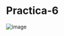 # Practica-6
![image](https://github.com/Rey1825/Practica-6/assets/149071077/2a319b17-45b3-4013-ab45-b09b96f821b0)
